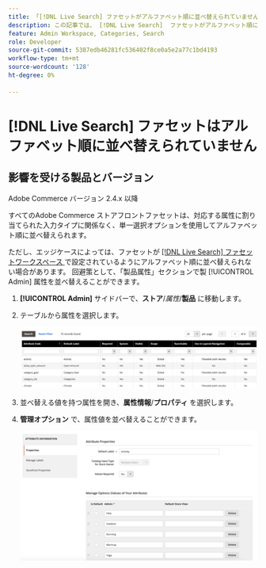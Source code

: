 ```yaml
---
title: 「[!DNL Live Search] ファセットがアルファベット順に並べ替えられていません」
description: この記事では、 [!DNL Live Search]  ファセットがアルファベット順に並べ替えられていない場合のトラブルシューティング情報を提供します。
feature: Admin Workspace, Categories, Search
role: Developer
source-git-commit: 5387edb46281fc536402f8ce0a5e2a77c1bd4193
workflow-type: tm+mt
source-wordcount: '128'
ht-degree: 0%

---
```


# [!DNL Live Search] ファセットはアルファベット順に並べ替えられていません

## 影響を受ける製品とバージョン

Adobe Commerce バージョン 2.4.x 以降

すべてのAdobe Commerce ストアフロントファセットは、対応する属性に割り当てられた入力タイプに関係なく、単一選択オプションを使用してアルファベット順に並べ替えられます。

ただし、エッジケースによっては、ファセットが [[!DNL Live Search]  ファセットワークスペース ](https://experienceleague.adobe.com/en/docs/commerce-merchant-services/live-search/live-search-admin/facets/faceting-workspace) で設定されているようにアルファベット順に並べ替えられない場合があります。 回避策として、「製品属性」セクションで製 [!UICONTROL Admin] 属性を並べ替えることができます。

1. **[!UICONTROL Admin]** サイドバーで、**ストア**/*属性*/**製品** に移動します。
1. テーブルから属性を選択します。

   ![ 属性リスト ](assets/attribute-list.png)

1. 並べ替える値を持つ属性を開き、**属性情報**/**プロパティ** を選択します。
1. **管理オプション** で、属性値を並べ替えることができます。

   ![ 属性の並べ替え ](assets/sort-attributes.png)
